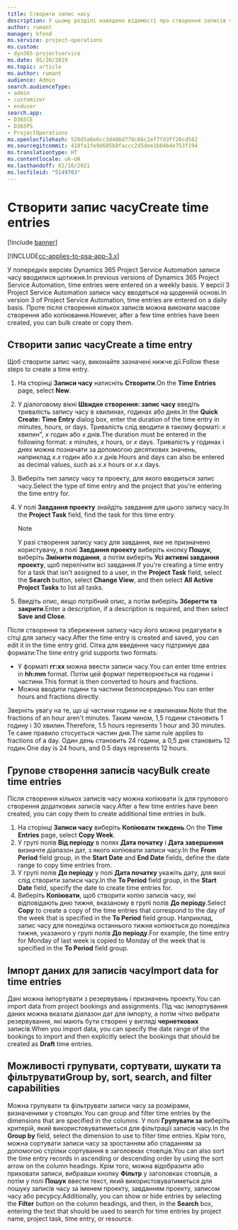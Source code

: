 ```yaml
---
title: Створити запис часу
description: У цьому розділі наведено відомості про створення записів часу.
author: rumant
manager: kfend
ms.service: project-operations
ms.custom:
- dyn365-projectservice
ms.date: 05/20/2019
ms.topic: article
ms.author: rumant
audience: Admin
search.audienceType:
- admin
- customizer
- enduser
search.app:
- D365CE
- D365PS
- ProjectOperations
ms.openlocfilehash: 520d3a6e6cc3d486d778c66c2ef7fd3ff20cd582
ms.sourcegitcommit: 418fa1fe9d605b8faccc2d5dee1b04b4e753f194
ms.translationtype: HT
ms.contentlocale: uk-UA
ms.lasthandoff: 02/10/2021
ms.locfileid: "5149703"
---
```

# <a name="create-time-entries"></a><span data-ttu-id="4cc09-103">Створити запис часу</span><span class="sxs-lookup"><span data-stu-id="4cc09-103">Create time entries</span></span>

[!include [banner](../includes/psa-now-project-operations.md)]

[!INCLUDE[cc-applies-to-psa-app-3.x](../includes/cc-applies-to-psa-app-3x.md)]

<span data-ttu-id="4cc09-104">У попередніх версіях Dynamics 365 Project Service Automation записи часу вводилися щотижня.</span><span class="sxs-lookup"><span data-stu-id="4cc09-104">In previous versions of Dynamics 365 Project Service Automation, time entries were entered on a weekly basis.</span></span> <span data-ttu-id="4cc09-105">У версії 3 Project Service Automation записи часу вводяться на щоденній основі.</span><span class="sxs-lookup"><span data-stu-id="4cc09-105">In version 3 of Project Service Automation, time entries are entered on a daily basis.</span></span> <span data-ttu-id="4cc09-106">Проте після створення кількох записів можна виконати масове створення або копіювання.</span><span class="sxs-lookup"><span data-stu-id="4cc09-106">However, after a few time entries have been created, you can bulk create or copy them.</span></span>

## <a name="create-a-time-entry"></a><span data-ttu-id="4cc09-107">Створити запис часу</span><span class="sxs-lookup"><span data-stu-id="4cc09-107">Create a time entry</span></span>

<span data-ttu-id="4cc09-108">Щоб створити запис часу, виконайте зазначені нижче дії.</span><span class="sxs-lookup"><span data-stu-id="4cc09-108">Follow these steps to create a time entry.</span></span>

1. <span data-ttu-id="4cc09-109">На сторінці **Записи часу** натисніть **Створити**.</span><span class="sxs-lookup"><span data-stu-id="4cc09-109">On the **Time Entries** page, select **New**.</span></span>
2. <span data-ttu-id="4cc09-110">У діалоговому вікні **Швидке створення: запис часу** введіть тривалість запису часу в хвилинах, годинах або днях.</span><span class="sxs-lookup"><span data-stu-id="4cc09-110">In the **Quick Create: Time Entry** dialog box, enter the duration of the time entry in minutes, hours, or days.</span></span> <span data-ttu-id="4cc09-111">Тривалість слід вводити в такому форматі: *х* хвилин", *x* годин або *x* днів.</span><span class="sxs-lookup"><span data-stu-id="4cc09-111">The duration must be entered in the following format: *x* minutes, *x* hours, or *x* days.</span></span> <span data-ttu-id="4cc09-112">Тривалість у годинах і днях можна позначати за допомогою десяткових значень, наприклад *х.х* годин або *х.х* днів.</span><span class="sxs-lookup"><span data-stu-id="4cc09-112">Hours and days can also be entered as decimal values, such as *x.x* hours or *x.x* days.</span></span>
3. <span data-ttu-id="4cc09-113">Виберіть тип запису часу та проекту, для якого вводиться запис часу.</span><span class="sxs-lookup"><span data-stu-id="4cc09-113">Select the type of time entry and the project that you're entering the time entry for.</span></span>
4. <span data-ttu-id="4cc09-114">У полі **Завдання проекту** знайдіть завдання для цього запису часу.</span><span class="sxs-lookup"><span data-stu-id="4cc09-114">In the **Project Task** field, find the task for this time entry.</span></span>

    > [!NOTE]
    > <span data-ttu-id="4cc09-115">У разі створення запису часу для завдання, яке не призначено користувачу, в полі **Завдання проекту** виберіть кнопку **Пошук**, виберіть **Змінити подання**, а потім виберіть **Усі активні завдання проекту**, щоб перелічити всі завдання.</span><span class="sxs-lookup"><span data-stu-id="4cc09-115">If you're creating a time entry for a task that isn't assigned to a user, in the **Project Task** field, select the **Search** button, select **Change View**, and then select **All Active Project Tasks** to list all tasks.</span></span>

5. <span data-ttu-id="4cc09-116">Введіть опис, якщо потрібний опис, а потім виберіть **Зберегти та закрити**.</span><span class="sxs-lookup"><span data-stu-id="4cc09-116">Enter a description, if a description is required, and then select **Save and Close**.</span></span>

<span data-ttu-id="4cc09-117">Після створення та збереження запису часу його можна редагувати в сітці для запису часу.</span><span class="sxs-lookup"><span data-stu-id="4cc09-117">After the time entry is created and saved, you can edit it in the time entry grid.</span></span> <span data-ttu-id="4cc09-118">Сітка для введення часу підтримує два формати:</span><span class="sxs-lookup"><span data-stu-id="4cc09-118">The time entry grid supports two formats:</span></span>

- <span data-ttu-id="4cc09-119">У форматі **гг:хх** можна ввести записи часу.</span><span class="sxs-lookup"><span data-stu-id="4cc09-119">You can enter time entries in **hh:mm** format.</span></span> <span data-ttu-id="4cc09-120">Потім цей формат перетворюється на години і частини.</span><span class="sxs-lookup"><span data-stu-id="4cc09-120">This format is then converted to hours and fractions.</span></span>
- <span data-ttu-id="4cc09-121">Можна вводити години та частини безпосередньо.</span><span class="sxs-lookup"><span data-stu-id="4cc09-121">You can enter hours and fractions directly.</span></span>

<span data-ttu-id="4cc09-122">Зверніть увагу на те, що ці частини години не є хвилинами.</span><span class="sxs-lookup"><span data-stu-id="4cc09-122">Note that the fractions of an hour aren't minutes.</span></span> <span data-ttu-id="4cc09-123">Таким чином, 1,5 години становить 1 годину і 30 хвилин.</span><span class="sxs-lookup"><span data-stu-id="4cc09-123">Therefore, 1.5 hours represents 1 hour and 30 minutes.</span></span> <span data-ttu-id="4cc09-124">Те саме правило стосується частин дня.</span><span class="sxs-lookup"><span data-stu-id="4cc09-124">The same rule applies to fractions of a day.</span></span> <span data-ttu-id="4cc09-125">Один день становить 24 години, а 0,5 дня становить 12 годин.</span><span class="sxs-lookup"><span data-stu-id="4cc09-125">One day is 24 hours, and 0.5 days represents 12 hours.</span></span>

## <a name="bulk-create-time-entries"></a><span data-ttu-id="4cc09-126">Групове створення записів часу</span><span class="sxs-lookup"><span data-stu-id="4cc09-126">Bulk create time entries</span></span>

<span data-ttu-id="4cc09-127">Після створення кількох записів часу можна копіювати їх для групового створення додаткових записів часу.</span><span class="sxs-lookup"><span data-stu-id="4cc09-127">After a few time entries have been created, you can copy them to create additional time entries in bulk.</span></span>

1. <span data-ttu-id="4cc09-128">На сторінці **Записи часу** виберіть **Копіювати тиждень**.</span><span class="sxs-lookup"><span data-stu-id="4cc09-128">On the **Time Entries** page, select **Copy Week**.</span></span>
2. <span data-ttu-id="4cc09-129">У групі полів **Від періоду** в полях **Дата початку** і **Дата завершення** визначте діапазон дат, з якого копіювати записи часу.</span><span class="sxs-lookup"><span data-stu-id="4cc09-129">In the **From Period** field group, in the **Start Date** and **End Date** fields, define the date range to copy time entries from.</span></span>
3. <span data-ttu-id="4cc09-130">У групі полів **До періоду** у полі **Дата початку** укажіть дату, для якої слід створити записи часу.</span><span class="sxs-lookup"><span data-stu-id="4cc09-130">In the **To Period** field group, in the **Start Date** field, specify the date to create time entries for.</span></span>
4. <span data-ttu-id="4cc09-131">Виберіть **Копіювати**, щоб створити копію записів часу, які відповідають дню тижня, вказаному в групі полів **До періоду**.</span><span class="sxs-lookup"><span data-stu-id="4cc09-131">Select **Copy** to create a copy of the time entries that correspond to the day of the week that is specified in the **To Period** field group.</span></span> <span data-ttu-id="4cc09-132">Наприклад, запис часу для понеділка останнього тижня копіюється до понеділка тижня, указаного у групі полів **До періоду**.</span><span class="sxs-lookup"><span data-stu-id="4cc09-132">For example, the time entry for Monday of last week is copied to Monday of the week that is specified in the **To Period** field group.</span></span>

## <a name="import-data-for-time-entries"></a><span data-ttu-id="4cc09-133">Імпорт даних для записів часу</span><span class="sxs-lookup"><span data-stu-id="4cc09-133">Import data for time entries</span></span>

<span data-ttu-id="4cc09-134">Дані можна імпортувати з резервувань і призначень проекту.</span><span class="sxs-lookup"><span data-stu-id="4cc09-134">You can import data from project bookings and assignments.</span></span> <span data-ttu-id="4cc09-135">Під час імпортування даних можна вказати діапазон дат для імпорту, а потім чітко вибрати резервування, які мають бути створені у вигляді **чернеткових** записів.</span><span class="sxs-lookup"><span data-stu-id="4cc09-135">When you import data, you can specify the date range of the bookings to import and then explicitly select the bookings that should be created as **Draft** time entries.</span></span>

## <a name="group-by-sort-search-and-filter-capabilities"></a><span data-ttu-id="4cc09-136">Можливості групувати, сортувати, шукати та фільтрувати</span><span class="sxs-lookup"><span data-stu-id="4cc09-136">Group by, sort, search, and filter capabilities</span></span>

<span data-ttu-id="4cc09-137">Можна групувати та фільтрувати записи часу за розмірами, визначеними у стовпцях.</span><span class="sxs-lookup"><span data-stu-id="4cc09-137">You can group and filter time entries by the dimensions that are specified in the columns.</span></span> <span data-ttu-id="4cc09-138">У полі **Групувати за** виберіть критерій, який використовуватиметься для фільтрації записів часу.</span><span class="sxs-lookup"><span data-stu-id="4cc09-138">In the **Group by** field, select the dimension to use to filter time entries.</span></span> <span data-ttu-id="4cc09-139">Крім того, можна сортувати записи часу за зростанням або спаданням за допомогою стрілки сортування в заголовках стовпців.</span><span class="sxs-lookup"><span data-stu-id="4cc09-139">You can also sort the time entry records in ascending or descending order by using the sort arrow on the column headings.</span></span> <span data-ttu-id="4cc09-140">Крім того, можна відобразити або приховати записи, вибравши кнопку **Фільтр** у заголовках стовпців, а потім у полі **Пошук** ввести текст, який використовуватиметься для пошуку записів часу за іменем проекту, завданням проекту, записом часу або ресурсу.</span><span class="sxs-lookup"><span data-stu-id="4cc09-140">Additionally, you can show or hide entries by selecting the **Filter** button on the column headings, and then, in the **Search** box, entering the text that should be used to search for time entries by project name, project task, time entry, or resource.</span></span>
